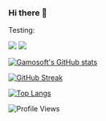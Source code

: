 ### Hi there 👋

<!--
**gamosoft/gamosoft** is a ✨ _special_ ✨ repository because its `README.md` (this file) appears on your GitHub profile.

Here are some ideas to get you started:

- 🔭 I’m currently working on ...
- 🌱 I’m currently learning ...
- 👯 I’m looking to collaborate on ...
- 🤔 I’m looking for help with ...
- 💬 Ask me about ...
- 📫 How to reach me: ...
- 😄 Pronouns: ...
- ⚡ Fun fact: ...

Configure streak: http://github-readme-streak-stats.herokuapp.com/demo/?user=gamosoft&theme=dracula&hide_border=false&properties=background

-->

Testing:

![](https://img.shields.io/badge/C_Sharp-informational?style=plastic&logo=c&logoColor=white&color=green)
![](https://img.shields.io/badge/JavaScript-informational?style=plastic&logo=javascript&logoColor=white&color=yellow)

[![Gamosoft's GitHub stats](https://github-readme-stats.vercel.app/api?username=gamosoft&count_private=true&theme=dracula)](https://github.com/gamosoft)

[![GitHub Streak](http://github-readme-streak-stats.herokuapp.com?user=gamosoft&theme=dracula)](https://github.com/gamosoft)

[![Top Langs](https://github-readme-stats.vercel.app/api/top-langs/?username=gamosoft&count_private=true&theme=dracula)](https://github.com/gamosoft)

![Profile Views](https://komarev.com/ghpvc/?username=gamosoft)

